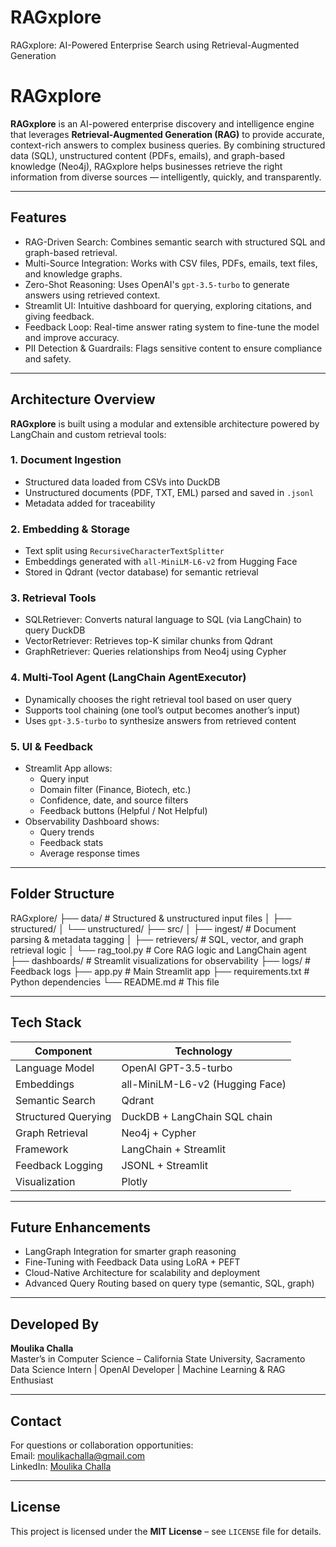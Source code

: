 # RAGxplore
RAGxplore: AI-Powered Enterprise Search using Retrieval-Augmented Generation
# RAGxplore

**RAGxplore** is an AI-powered enterprise discovery and intelligence engine that leverages **Retrieval-Augmented Generation (RAG)** to provide accurate, context-rich answers to complex business queries. By combining structured data (SQL), unstructured content (PDFs, emails), and graph-based knowledge (Neo4j), RAGxplore helps businesses retrieve the right information from diverse sources — intelligently, quickly, and transparently.

---

## Features

- RAG-Driven Search: Combines semantic search with structured SQL and graph-based retrieval.
- Multi-Source Integration: Works with CSV files, PDFs, emails, text files, and knowledge graphs.
- Zero-Shot Reasoning: Uses OpenAI's `gpt-3.5-turbo` to generate answers using retrieved context.
- Streamlit UI: Intuitive dashboard for querying, exploring citations, and giving feedback.
- Feedback Loop: Real-time answer rating system to fine-tune the model and improve accuracy.
- PII Detection & Guardrails: Flags sensitive content to ensure compliance and safety.

---

## Architecture Overview

**RAGxplore** is built using a modular and extensible architecture powered by LangChain and custom retrieval tools:

### 1. Document Ingestion
- Structured data loaded from CSVs into DuckDB
- Unstructured documents (PDF, TXT, EML) parsed and saved in `.jsonl`
- Metadata added for traceability

### 2. Embedding & Storage
- Text split using `RecursiveCharacterTextSplitter`
- Embeddings generated with `all-MiniLM-L6-v2` from Hugging Face
- Stored in Qdrant (vector database) for semantic retrieval

### 3. Retrieval Tools
- SQLRetriever: Converts natural language to SQL (via LangChain) to query DuckDB
- VectorRetriever: Retrieves top-K similar chunks from Qdrant
- GraphRetriever: Queries relationships from Neo4j using Cypher

### 4. Multi-Tool Agent (LangChain AgentExecutor)
- Dynamically chooses the right retrieval tool based on user query
- Supports tool chaining (one tool’s output becomes another’s input)
- Uses `gpt-3.5-turbo` to synthesize answers from retrieved content

### 5. UI & Feedback
- Streamlit App allows:
  - Query input
  - Domain filter (Finance, Biotech, etc.)
  - Confidence, date, and source filters
  - Feedback buttons (Helpful / Not Helpful)
- Observability Dashboard shows:
  - Query trends
  - Feedback stats
  - Average response times

---

## Folder Structure


RAGxplore/
├── data/ # Structured & unstructured input files
│ ├── structured/
│ └── unstructured/
├── src/
│ ├── ingest/ # Document parsing & metadata tagging
│ ├── retrievers/ # SQL, vector, and graph retrieval logic
│ └── rag_tool.py # Core RAG logic and LangChain agent
├── dashboards/ # Streamlit visualizations for observability
├── logs/ # Feedback logs
├── app.py # Main Streamlit app
├── requirements.txt # Python dependencies
└── README.md # This file


---

## Tech Stack

| Component           | Technology                     |
|---------------------|--------------------------------|
| Language Model      | OpenAI GPT-3.5-turbo           |
| Embeddings          | all-MiniLM-L6-v2 (Hugging Face)|
| Semantic Search     | Qdrant                         |
| Structured Querying | DuckDB + LangChain SQL chain   |
| Graph Retrieval     | Neo4j + Cypher                 |
| Framework           | LangChain + Streamlit          |
| Feedback Logging    | JSONL + Streamlit              |
| Visualization       | Plotly                         |

---

## Future Enhancements

- LangGraph Integration for smarter graph reasoning
- Fine-Tuning with Feedback Data using LoRA + PEFT
- Cloud-Native Architecture for scalability and deployment
- Advanced Query Routing based on query type (semantic, SQL, graph)

---

## Developed By

**Moulika Challa**  
Master’s in Computer Science – California State University, Sacramento  
Data Science Intern | OpenAI Developer | Machine Learning & RAG Enthusiast

---

## Contact

For questions or collaboration opportunities:  
Email: moulikachalla@gmail.com  
LinkedIn: [Moulika Challa](https://www.linkedin.com/in/moulika-challa)

---

## License

This project is licensed under the **MIT License** – see `LICENSE` file for details.

